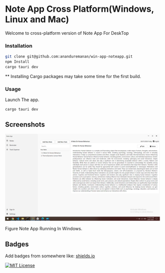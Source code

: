 # Note App Cross Platform(Windows, Linux and Mac)

Welcome to cross-platform version of Note App For DeskTop

### Installation

```bash 
git clone git@github.com:ananduremanan/win-app-noteapp.git
npm Install
cargo tauri dev
```

** Installing Cargo packages may take some time for the first build.

### Usage

Launch The app.

```js
cargo tauri dev
```


## Screenshots

![App Screenshot](https://raw.githubusercontent.com/ananduremanan/win-app-noteapp/main/screenshot/note-app-home-windows.png?token=GHSAT0AAAAAACB4JHGAV7FBR4ZTM44ZBUOIZNLMDWQ)

Figure Note App Running In Windows. 


## Badges

Add badges from somewhere like: [shields.io](https://shields.io/)

[![MIT License](https://img.shields.io/badge/License-MIT-green.svg)](https://choosealicense.com/licenses/mit/)
